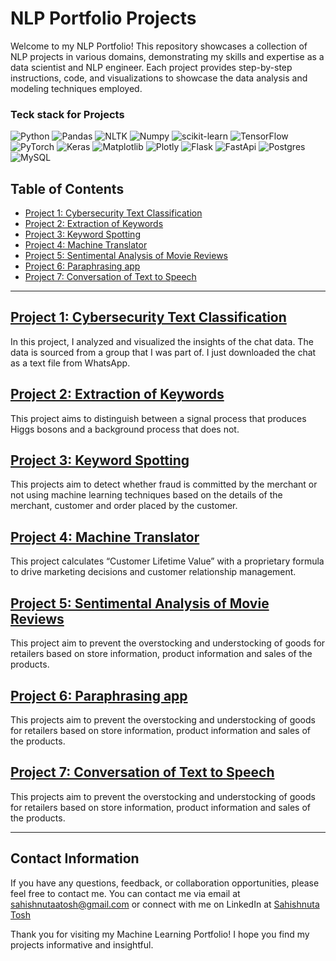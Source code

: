 # NLP Portfolio Projects

Welcome to my NLP Portfolio! This repository showcases a collection of NLP projects in various domains, demonstrating my skills and expertise as a data scientist and NLP engineer. Each project provides step-by-step instructions, code, and visualizations to showcase the data analysis and modeling techniques employed.  

### Teck stack for Projects 
![Python](https://img.shields.io/badge/python-3670A0?style=for-the-badge&logo=python&logoColor=ffdd54)
![Pandas](https://img.shields.io/badge/pandas-%23150458.svg?style=for-the-badge&logo=pandas&logoColor=white)
![NLTK](https://img.shields.io/badge/r-%23276DC3.svg?style=for-the-badge&logo=r&logoColor=white)
![Numpy](https://img.shields.io/badge/Numpy-777BB4?style=for-the-badge&logo=numpy&logoColor=white)
![scikit-learn](https://img.shields.io/badge/scikit--learn-%23F7931E.svg?style=for-the-badge&logo=scikit-learn&logoColor=white)
![TensorFlow](https://img.shields.io/badge/TensorFlow-%23FF6F00.svg?style=for-the-badge&logo=TensorFlow&logoColor=white)
![PyTorch](https://img.shields.io/badge/PyTorch-%23EE4C2C.svg?style=for-the-badge&logo=PyTorch&logoColor=white)
![Keras](https://img.shields.io/badge/Keras-D00000?style=for-the-badge&logo=Keras&logoColor=white)
![Matplotlib](https://img.shields.io/badge/Matplotlib-%23ffffff.svg?style=for-the-badge&logo=Matplotlib&logoColor=black)
![Plotly](https://img.shields.io/badge/Plotly-%233F4F75.svg?style=for-the-badge&logo=plotly&logoColor=white)
![Flask](https://img.shields.io/badge/Flask-000000?style=for-the-badge&logo=flask&logoColor=white)
![FastApi](https://img.shields.io/badge/fastapi-109989?style=for-the-badge&logo=FASTAPI&logoColor=white)
![Postgres](https://img.shields.io/badge/postgres-%23316192.svg?style=for-the-badge&logo=postgresql&logoColor=white)
![MySQL](https://img.shields.io/badge/mysql-%2300f.svg?style=for-the-badge&logo=mysql&logoColor=white)


## Table of Contents

- [Project 1: Cybersecurity Text Classification](https://github.com/Sahishnuta/NLP_Projects/tree/main/Cyberbulling_Text_Classification)
- [Project 2: Extraction of Keywords](https://github.com/Sahishnuta/NLP_Projects/tree/main/Keyword_Extractor)
- [Project 3: Keyword Spotting](https://github.com/Sahishnuta/NLP_Projects/tree/main/Keyword_Spotting)
- [Project 4: Machine Translator](https://github.com/Sahishnuta/NLP_Projects/tree/main/Machine_translator)
- [Project 5: Sentimental Analysis of Movie Reviews](https://github.com/Sahishnuta/NLP_Projects/tree/main/Movie_Review_Sentimental_Analysis)
- [Project 6: Paraphrasing app](https://github.com/Sahishnuta/NLP_Projects/tree/main/Para_phrasing)
- [Project 7: Conversation of Text to Speech](https://github.com/Sahishnuta/NLP_Projects/tree/main/Text_to_Speech)

---
## [Project 1: Cybersecurity Text Classification](https://github.com/Sahishnuta/NLP_Projects/tree/main/Cyberbulling_Text_Classification)

In this project, I analyzed and visualized the insights of the chat data. The data is sourced from a group that I was part of. I just downloaded the chat as a text file from WhatsApp.

## [Project 2: Extraction of Keywords](https://github.com/Sahishnuta/NLP_Projects/tree/main/Keyword_Extractor)

This project aims to distinguish between a signal process that produces Higgs bosons and a background process that does not.

## [Project 3: Keyword Spotting](https://github.com/Sahishnuta/NLP_Projects/tree/main/Keyword_Spotting)

This projects aim to detect whether fraud is committed by the merchant or not using machine learning techniques based on the details of the merchant, customer and order placed by the customer.

## [Project 4: Machine Translator](https://github.com/Sahishnuta/NLP_Projects/tree/main/Machine_translator)

This project calculates “Customer Lifetime Value” with a proprietary formula to drive marketing decisions and customer relationship management.

## [Project 5: Sentimental Analysis of Movie Reviews](https://github.com/Sahishnuta/NLP_Projects/tree/main/Movie_Review_Sentimental_Analysis)
This project aim to prevent the overstocking and understocking of goods for retailers based on store information, product information and sales of the products.

## [Project 6: Paraphrasing app](https://github.com/Sahishnuta/NLP_Projects/tree/main/Para_phrasing)

This projects aim to prevent the overstocking and understocking of goods for retailers based on store information, product information and sales of the products.

## [Project 7: Conversation of Text to Speech](https://github.com/Sahishnuta/NLP_Projects/tree/main/Text_to_Speech)

This projects aim to prevent the overstocking and understocking of goods for retailers based on store information, product information and sales of the products.

---

## Contact Information
 
If you have any questions, feedback, or collaboration opportunities, please feel free to contact me. You can contact me via email at [sahishnutaatosh@gmail.com](mailto:isahishnutaatosh@gmail.com) or connect with me on LinkedIn at [Sahishnuta Tosh](https://www.linkedin.com/in/sahishnuta-tosh/)

Thank you for visiting my Machine Learning Portfolio! I hope you find my projects informative and insightful.
